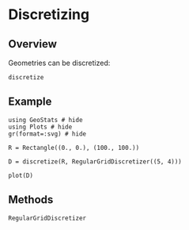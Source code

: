 # Discretizing

## Overview

Geometries can be discretized:

```@docs
discretize
```

## Example

```@example
using GeoStats # hide
using Plots # hide
gr(format=:svg) # hide

R = Rectangle((0., 0.), (100., 100.))

D = discretize(R, RegularGridDiscretizer((5, 4)))

plot(D)
```

## Methods

```@docs
RegularGridDiscretizer
```
